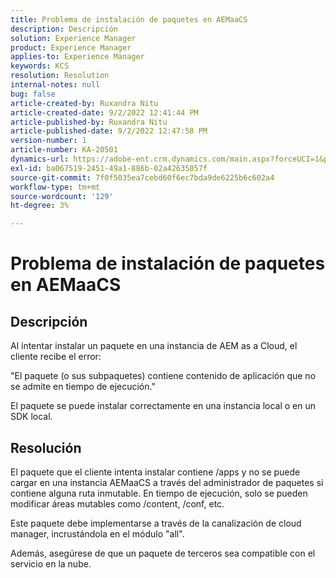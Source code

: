 ```yaml
---
title: Problema de instalación de paquetes en AEMaaCS
description: Descripción
solution: Experience Manager
product: Experience Manager
applies-to: Experience Manager
keywords: KCS
resolution: Resolution
internal-notes: null
bug: false
article-created-by: Ruxandra Nitu
article-created-date: 9/2/2022 12:41:44 PM
article-published-by: Ruxandra Nitu
article-published-date: 9/2/2022 12:47:58 PM
version-number: 1
article-number: KA-20501
dynamics-url: https://adobe-ent.crm.dynamics.com/main.aspx?forceUCI=1&pagetype=entityrecord&etn=knowledgearticle&id=f194cd96-bc2a-ed11-9db1-0022480861dd
exl-id: ba067519-2451-49a1-886b-02a42635057f
source-git-commit: 7f0f5035ea7cebd60f6ec7bda9de6225b6c602a4
workflow-type: tm+mt
source-wordcount: '129'
ht-degree: 3%

---
```


# Problema de instalación de paquetes en AEMaaCS

## Descripción


Al intentar instalar un paquete en una instancia de AEM as a Cloud, el cliente recibe el error:

&quot;El paquete (o sus subpaquetes) contiene contenido de aplicación que no se admite en tiempo de ejecución.&quot;



El paquete se puede instalar correctamente en una instancia local o en un SDK local.




## Resolución


El paquete que el cliente intenta instalar contiene /apps y no se puede cargar en una instancia AEMaaCS a través del administrador de paquetes si contiene alguna ruta inmutable.
En tiempo de ejecución, solo se pueden modificar áreas mutables como /content, /conf, etc.

Este paquete debe implementarse a través de la canalización de cloud manager, incrustándola en el módulo &quot;all&quot;.

Además, asegúrese de que un paquete de terceros sea compatible con el servicio en la nube.
